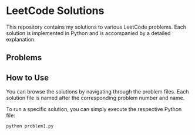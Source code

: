 # LeetCode Solutions

This repository contains my solutions to various LeetCode problems.
Each solution is implemented in Python and is accompanied by a detailed explanation.

## Problems 


## How to Use

You can browse the solutions by navigating through the problem files.
Each solution file is named after the corresponding problem number and name.

To run a specific solution, you can simply execute the respective Python file:

```shell
python problem1.py
